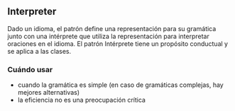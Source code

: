## Interpreter

Dado un idioma, el patrón define una representación para su gramática junto con una
intérprete que utiliza la representación para interpretar oraciones en el idioma.
El patrón Intérprete tiene un propósito conductual y se aplica a las clases.

### Cuándo usar

* cuando la gramática es simple (en caso de gramáticas complejas, hay mejores alternativas)
* la eficiencia no es una preocupación crítica